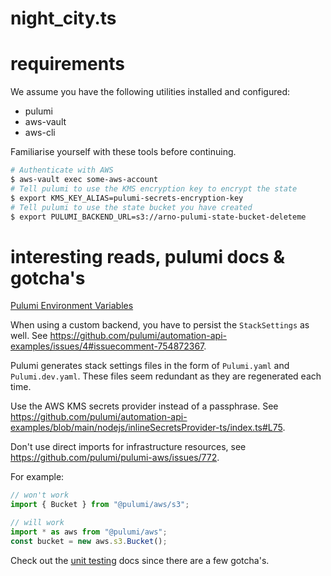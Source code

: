 # night_city.ts

# requirements

We assume you have the following utilities installed and configured:

- pulumi
- aws-vault
- aws-cli

Familiarise yourself with these tools before continuing.

```bash
# Authenticate with AWS
$ aws-vault exec some-aws-account
# Tell pulumi to use the KMS encryption key to encrypt the state
$ export KMS_KEY_ALIAS=pulumi-secrets-encryption-key
# Tell pulumi to use the state bucket you have created
$ export PULUMI_BACKEND_URL=s3://arno-pulumi-state-bucket-deleteme
```

# interesting reads, pulumi docs & gotcha's

[Pulumi Environment Variables](https://www.pulumi.com/docs/reference/cli/environment-variables/)

When using a custom backend, you have to persist the `StackSettings` as well. See https://github.com/pulumi/automation-api-examples/issues/4#issuecomment-754872367.

Pulumi generates stack settings files in the form of `Pulumi.yaml` and `Pulumi.dev.yaml`. These files seem redundant as they are regenerated each time.

Use the AWS KMS secrets provider instead of a passphrase. See https://github.com/pulumi/automation-api-examples/blob/main/nodejs/inlineSecretsProvider-ts/index.ts#L75.

Don't use direct imports for infrastructure resources, see https://github.com/pulumi/pulumi-aws/issues/772.

For example:

```typescript
// won't work
import { Bucket } from "@pulumi/aws/s3";

// will work
import * as aws from "@pulumi/aws";
const bucket = new aws.s3.Bucket();
```

Check out the [unit testing](https://www.pulumi.com/docs/guides/testing/unit/) docs since there are a few gotcha's.
